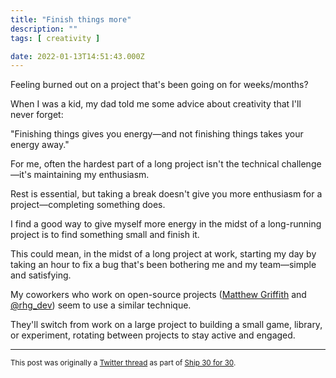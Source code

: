 ```yaml
---
title: "Finish things more"
description: ""
tags: [ creativity ]

date: 2022-01-13T14:51:43.000Z
---
```


Feeling burned out on a project that's been going on for weeks/months?

When I was a kid, my dad told me some advice about creativity that I'll never forget:

"Finishing things gives you energy—and not finishing things takes your energy away."

For me, often the hardest part of a long project isn't the technical challenge—it's maintaining my enthusiasm.

Rest is essential, but taking a break doesn't give you more enthusiasm for a project—completing something does.

I find a good way to give myself more energy in the midst of a long-running project is to find something small and finish it.

This could mean, in the midst of a long project at work, starting my day by taking an hour to fix a bug that's been bothering me and my team—simple and satisfying.

My coworkers who work on open-source projects ([Matthew Griffith](https://twitter.com/mech_elephant) and [@rhg_dev](https://twitter.com/rhg_dev)) seem to use a similar technique.

They'll switch from work on a large project to building a small game, library, or experiment, rotating between projects to stay active and engaged.

---

<small>This post was originally a [Twitter thread](https://twitter.com/DuncanMalashock/status/1481640104565248000) as part of [Ship 30 for 30](https://www.ship30for30.com/).</small>